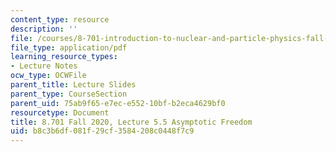 ```yaml
---
content_type: resource
description: ''
file: /courses/8-701-introduction-to-nuclear-and-particle-physics-fall-2020/b8c3b6df081f29cf3584208c0448f7c9_MIT8_701f20_lec5.5.pdf
file_type: application/pdf
learning_resource_types:
- Lecture Notes
ocw_type: OCWFile
parent_title: Lecture Slides
parent_type: CourseSection
parent_uid: 75ab9f65-e7ec-e552-10bf-b2eca4629bf0
resourcetype: Document
title: 8.701 Fall 2020, Lecture 5.5 Asymptotic Freedom
uid: b8c3b6df-081f-29cf-3584-208c0448f7c9
---
```


